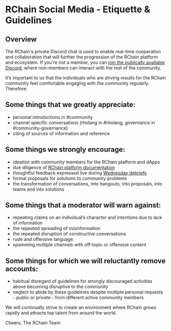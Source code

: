 # RChain Social Media - Etiquette & Guidelines


## Overview  

The RChain's private Discord chat is used to enable real-time cooperation and collaboration that will further the progression of the RChain platform and ecosystem. If you're not a member, you can [join the publically available Discord](https://discord.gg/fvY8qhx), where non-members can interact with the rest of the community.

It’s important to us that the individuals who are driving results for the RChain community feel comfortable engaging with the community regularly. Therefore:

## **Some things that we greatly appreciate:**
 
- personal introductions in #community 
- channel specific conversations (rholang in #rholang, governance in #community-governance) 
- citing of sources of information and reference 
  
## **Some things we strongly encourage:**

- ideation with community members for the RChain platform and dApps 
- due diligence of [RChain platform documentation](https://github.com/rchain/reference) 
- thoughtful feedback expressed live during [Wednesday debriefs](https://www.youtube.com/channel/UCSS3jCffMiz574_q64Ukj_w) 
- formal proposals for solutions to community problems  
- the transformation of conversations, into hangouts, into proposals, into teams and into solutions  
  
## **Some things that a moderator will warn against:**

- repeating claims on an individual’s character and intentions due to lack of information 
- the repeated spreading of misinformation  
- the repeated disruption of constructive conversations 
- rude and offensive language 
- spamming multiple channels with off-topic or offensive content 
  
## **Some things for which we will reluctantly remove accounts:** 

- habitual disregard of guidelines for strongly discouraged activities above becoming disruptive to the community 
- neglect to abide by these guidelines despite multiple personal requests - public or private - from different active community members 
  
We will continually strive to create an environment where RChain grows rapidly and attracts top talent from around the world.

Cheers,
The RChain Team
